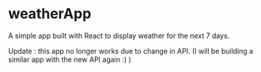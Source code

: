 # weatherApp
A simple app built with React to display weather for the next 7 days.


Update : this app no longer works due to change in API. (I will be building a similar app with the new API again :) )
